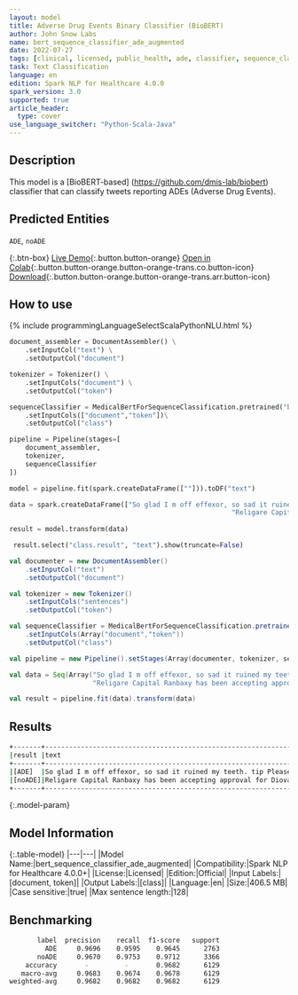 ```yaml
---
layout: model
title: Adverse Drug Events Binary Classifier (BioBERT)
author: John Snow Labs
name: bert_sequence_classifier_ade_augmented
date: 2022-07-27
tags: [clinical, licensed, public_health, ade, classifier, sequence_classification, en]
task: Text Classification
language: en
edition: Spark NLP for Healthcare 4.0.0
spark_version: 3.0
supported: true
article_header:
  type: cover
use_language_switcher: "Python-Scala-Java"
---
```


## Description

This model is a [BioBERT-based] (https://github.com/dmis-lab/biobert) classifier that can classify tweets reporting ADEs (Adverse Drug Events).

## Predicted Entities

`ADE`, `noADE`

{:.btn-box}
[Live Demo](https://demo.johnsnowlabs.com/healthcare/PP_ADE/){:.button.button-orange}
[Open in Colab](https://github.com/JohnSnowLabs/spark-nlp-workshop/blob/master/tutorials/Certification_Trainings/Healthcare/16.Adverse_Drug_Event_ADE_NER_and_Classifier.ipynb){:.button.button-orange.button-orange-trans.co.button-icon}
[Download](https://s3.amazonaws.com/auxdata.johnsnowlabs.com/clinical/models/bert_sequence_classifier_ade_augmented_en_4.0.0_3.0_1658905698079.zip){:.button.button-orange.button-orange-trans.arr.button-icon}

## How to use



<div class="tabs-box" markdown="1">
{% include programmingLanguageSelectScalaPythonNLU.html %}

```python
document_assembler = DocumentAssembler() \
    .setInputCol("text") \
    .setOutputCol("document")

tokenizer = Tokenizer() \
    .setInputCols("document") \
    .setOutputCol("token")

sequenceClassifier = MedicalBertForSequenceClassification.pretrained("bert_sequence_classifier_ade_augmented", "en", "clinical/models")\
    .setInputCols(["document","token"])\
    .setOutputCol("class")

pipeline = Pipeline(stages=[
    document_assembler, 
    tokenizer,
    sequenceClassifier
])

model = pipeline.fit(spark.createDataFrame([""])).toDF("text")

data = spark.createDataFrame(["So glad I m off effexor, so sad it ruined my teeth. tip Please be carefull taking antideppresiva and read about it 1st!",
                                                        "Religare Capital Ranbaxy has been accepting approval for Diovan since 2012"], StringType()).toDF("text")
                              
result = model.transform(data)

 result.select("class.result", "text").show(truncate=False)
```
```scala
val documenter = new DocumentAssembler() 
    .setInputCol("text") 
    .setOutputCol("document")

val tokenizer = new Tokenizer()
    .setInputCols("sentences")
    .setOutputCol("token")

val sequenceClassifier = MedicalBertForSequenceClassification.pretrained("bert_sequence_classifier_ade_augmented", "en", "clinical/models")
    .setInputCols(Array("document","token"))
    .setOutputCol("class")

val pipeline = new Pipeline().setStages(Array(documenter, tokenizer, sequenceClassifier))

val data = Seq(Array("So glad I m off effexor, so sad it ruined my teeth. tip Please be carefull taking antideppresiva and read about it 1st!",
                     "Religare Capital Ranbaxy has been accepting approval for Diovan since 2012")).toDS.toDF("text")

val result = pipeline.fit(data).transform(data)
```
</div>

## Results

```bash
+-------+-----------------------------------------------------------------------------------------------------------------------+
|result |text                                                                                                                   |
+-------+-----------------------------------------------------------------------------------------------------------------------+
|[ADE]  |So glad I m off effexor, so sad it ruined my teeth. tip Please be carefull taking antideppresiva and read about it 1st!|
|[noADE]|Religare Capital Ranbaxy has been accepting approval for Diovan since 2012                                             |
+-------+-----------------------------------------------------------------------------------------------------------------------+
```

{:.model-param}
## Model Information

{:.table-model}
|---|---|
|Model Name:|bert_sequence_classifier_ade_augmented|
|Compatibility:|Spark NLP for Healthcare 4.0.0+|
|License:|Licensed|
|Edition:|Official|
|Input Labels:|[document, token]|
|Output Labels:|[class]|
|Language:|en|
|Size:|406.5 MB|
|Case sensitive:|true|
|Max sentence length:|128|

## Benchmarking

```bash
       label  precision    recall  f1-score   support
         ADE     0.9696    0.9595    0.9645      2763
       noADE     0.9670    0.9753    0.9712      3366
    accuracy       -         -       0.9682      6129
   macro-avg     0.9683    0.9674    0.9678      6129
weighted-avg     0.9682    0.9682    0.9682      6129
```
